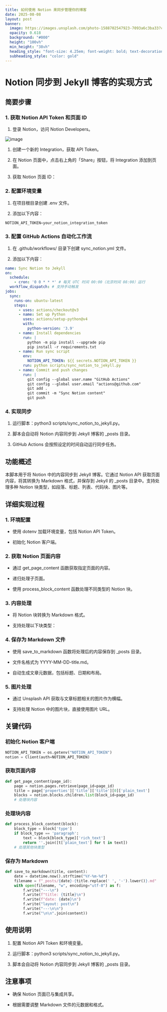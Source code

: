 ```yaml
---
title: 如何使用 Notion 来同步管理你的博客
date: 2025-08-08
layout: post
banner:
  image: https://images.unsplash.com/photo-1588702547923-7093a6c3ba33?crop=entropy&cs=tinysrgb&fit=max&fm=jpg&ixid=M3w2OTIwMzJ8MHwxfHJhbmRvbXx8fHx8fHx8fDE3NTQ2NjMwOTZ8&ixlib=rb-4.1.0&q=80&w=1080
  opacity: 0.618
  background: "#000"
  height: "100vh"
  min_height: "38vh"
  heading_style: "font-size: 4.25em; font-weight: bold; text-decoration: underline"
  subheading_style: "color: gold"
---
```


# Notion 同步到 Jekyll 博客的实现方式

## 简要步骤

### 1. 获取 Notion API Token 和页面 ID

1. 登录 Notion，访问 Notion Developers。

![image](https://prod-files-secure.s3.us-west-2.amazonaws.com/a7a0cc5a-89b9-4cda-8686-1fba0ca52f40/d19c1afe-dea5-4312-9333-786b0ba83054/image.png?X-Amz-Algorithm=AWS4-HMAC-SHA256&X-Amz-Content-Sha256=UNSIGNED-PAYLOAD&X-Amz-Credential=ASIAZI2LB4662LJGNCYW%2F20250808%2Fus-west-2%2Fs3%2Faws4_request&X-Amz-Date=20250808T142455Z&X-Amz-Expires=3600&X-Amz-Security-Token=IQoJb3JpZ2luX2VjEG4aCXVzLXdlc3QtMiJIMEYCIQDDkrTfwJXtObOG9iyzDqTgdjAfjWL7ImBf80grV0sogQIhAOHkXVsQo8ZJ8DVbjQnlIWS66QfwpBh7DwM1nfGowKvYKogECKf%2F%2F%2F%2F%2F%2F%2F%2F%2F%2FwEQABoMNjM3NDIzMTgzODA1IgwI3BmzjAy07fzIg6cq3AMZQllONqpXcKAoU5UNlwOKMOXzH%2FdUgmZQTvLizw6aRISuyWdaGTn6yP4VcPTEYB71Jdbbs%2Fhj0l8vk9m992XUZdv4A5i3lTJ0YGCt30ThAcbOuKomxrlMoBUQqTPPUEjTLjXItM%2BareoNw8330TtYBabtwF1M3g%2BafRHP92RKg6M%2B4EJukNQjIDfssfoCKqEmj9mLNrFwAj%2F%2BbU8UlZjjJAt9%2BzER7Y6YKQrJq2kgGDsuL571dAe%2BVAjqZEbAKzWI%2BAF5p9fCfv1th0UDrWfaCHN1q3DEIjvhCkmHzasw7mYdLB4I2jZR9CGlyceNlVHeiu8JjOn8ODFBTS1sU4iJ4LPoqBuI%2F1CrWUcfJOXwgezzBvaq7dBibscTWsuuOZUlsxZu%2FP%2BhyDSVUkAnDAgkC8gFrfcvkKmkgUR9Zn65s5LCT3q20JHXXHUo8ea7NjuLd%2BUuZMJ83IzR3PgL1z1AfXTMkOoThDYiSVGrVESRHgauFAZXmAHr%2F7TcopPkmXcwkiqQfh%2Byq9kT%2Bk%2F0nFg0lYK%2BX9j9dUhBi3Qv1rOB%2Fv%2FjsxQ%2Bs23%2BaiYDNlzFaU4NVG3xGMr02MIeNGrOCPKtXPeK7ecqD6gQ5FtwnbCpGNe6tfwgsF%2B30lLadDDggdjEBjqkAQXm7o7k0NTlwM1R5f%2FncSjYGqEa5xYp%2FzDvsOtCb5Qd4P8r8%2BdxSktj22OiwQHcS1CYEIfYWqurKWmenswX6%2FOQTac%2FCenFZtpurMyupJmcktfzFpNiuu3QVtNl56R%2F5l5zwhUU5PIwRdU6UEquD27NSjjxbPacZoxY4WvnD2xnWBfLGidvt0397wHy6AMokAsk9rZYZm1wFbvCuCnaltDX10JA&X-Amz-Signature=41313554dbb0b3d0e3407dfeaae02973dbce6f6eb6ef1be78d4c6661e1cf46bd&X-Amz-SignedHeaders=host&x-amz-checksum-mode=ENABLED&x-id=GetObject)

1. 创建一个新的 Integration，获取 API Token。

1. 在 Notion 页面中，点击右上角的「Share」按钮，将 Integration 添加到页面。

1. 获取 Notion 页面 ID：


### 2. 配置环境变量

1. 在项目根目录创建 .env 文件。

1. 添加以下内容：

```javascript
NOTION_API_TOKEN=your_notion_integration_token
```

### 3. 配置 GitHub Actions 自动化工作流

1. 在 .github/workflows/ 目录下创建 sync_notion.yml 文件。

1. 添加以下内容：

```yaml
name: Sync Notion to Jekyll
on:
  schedule:
    - cron: '0 0 * * *' # 每天 UTC 时间 00:00（北京时间 08:00）运行
  workflow_dispatch: # 支持手动触发
jobs:
  sync:
    runs-on: ubuntu-latest
    steps:
      - uses: actions/checkout@v3
      - name: Set up Python
        uses: actions/setup-python@v4
        with:
          python-version: '3.9'
      - name: Install dependencies
        run: |
          python -m pip install --upgrade pip
          pip install -r requirements.txt
      - name: Run sync script
        env:
          NOTION_API_TOKEN: ${{ secrets.NOTION_API_TOKEN }}
        run: python scripts/sync_notion_to_jekyll.py
      - name: Commit and push changes
        run: |
          git config --global user.name "GitHub Actions"
          git config --global user.email "actions@github.com"
          git add .
          git commit -m "Sync Notion content"
          git push
```

### 4. 实现同步

1. 运行脚本：python3 scripts/sync_notion_to_jekyll.py。

1. 脚本会自动将 Notion 内容同步到 Jekyll 博客的 _posts 目录。

1. GitHub Actions 会按照设定的时间自动运行同步任务。

## 功能概述

本脚本用于将 Notion 中的内容同步到 Jekyll 博客。它通过 Notion API 获取页面内容，将其转换为 Markdown 格式，并保存到 Jekyll 的 _posts 目录中。支持处理多种 Notion 块类型，如段落、标题、列表、代码块、图片等。

## 详细实现过程

### 1. 环境配置

- 使用 dotenv 加载环境变量，包括 Notion API Token。

- 初始化 Notion 客户端。

### 2. 获取 Notion 页面内容

- 通过 get_page_content 函数获取指定页面的内容。

- 递归处理子页面。

- 使用 process_block_content 函数处理不同类型的 Notion 块。

### 3. 内容处理

- 将 Notion 块转换为 Markdown 格式。

- 支持处理以下块类型：


### 4. 保存为 Markdown 文件

- 使用 save_to_markdown 函数将处理后的内容保存到 _posts 目录。

- 文件名格式为 YYYY-MM-DD-title.md。

- 自动生成文章元数据，包括标题、日期和布局。

### 5. 图片处理

- 通过 Unsplash API 获取与文章标题相关的图片作为横幅。

- 支持处理 Notion 中的图片块，直接使用图片 URL。

## 关键代码

### 初始化 Notion 客户端

```python
NOTION_API_TOKEN = os.getenv("NOTION_API_TOKEN")
notion = Client(auth=NOTION_API_TOKEN)
```

### 获取页面内容

```python
def get_page_content(page_id):
    page = notion.pages.retrieve(page_id=page_id)
    title = page['properties']['title']['title'][0]['plain_text']
    blocks = notion.blocks.children.list(block_id=page_id)
    # 处理块内容
```

### 处理块内容

```python
def process_block_content(block):
    block_type = block['type']
    if block_type == 'paragraph':
        text = block[block_type]['rich_text']
        return ''.join([t['plain_text'] for t in text])
    # 处理其他块类型
```

### 保存为 Markdown

```python
def save_to_markdown(title, content):
    date = datetime.now().strftime("%Y-%m-%d")
    filename = f"_posts/{date}-{title.replace(' ', '-').lower()}.md"
    with open(filename, "w", encoding="utf-8") as f:
        f.write("---\n")
        f.write(f"title: {title}\n")
        f.write(f"date: {date}\n")
        f.write("layout: post\n")
        f.write("---\n\n")
        f.write("\n\n".join(content))
```

## 使用说明

1. 配置 Notion API Token 和环境变量。

1. 运行脚本：python3 scripts/sync_notion_to_jekyll.py。

1. 脚本会自动将 Notion 内容同步到 Jekyll 博客的 _posts 目录。

## 注意事项

- 确保 Notion 页面已与集成共享。

- 根据需要调整 Markdown 文件的元数据和格式。